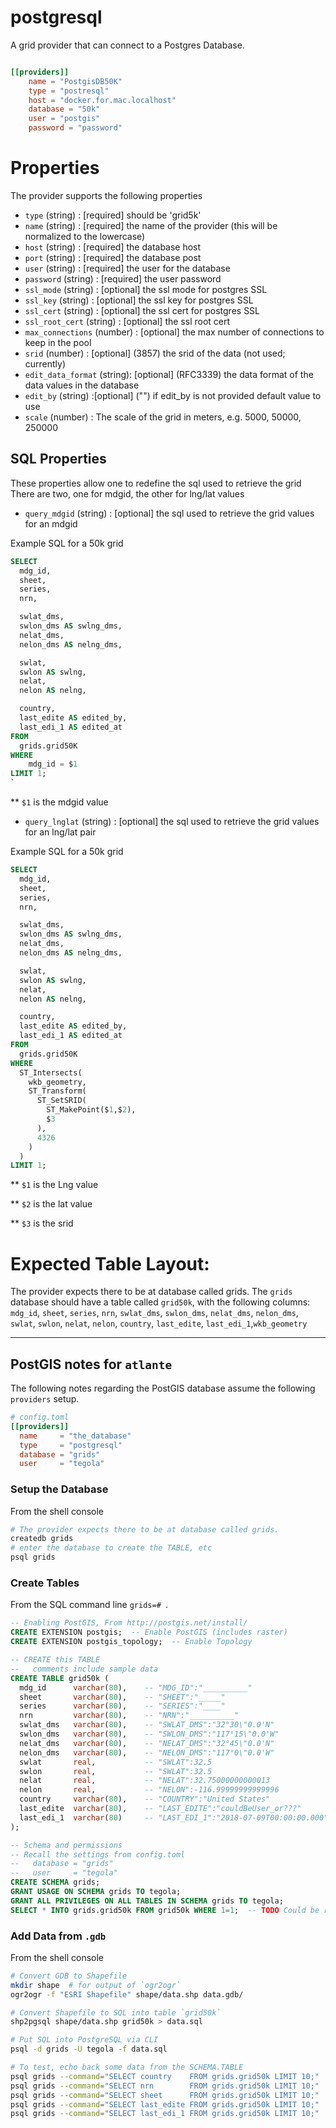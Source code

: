 # postgresql

A grid provider that can connect to a Postgres Database.

```toml

[[providers]]
    name = "PostgisDB50K"
    type = "postresql"
    host = "docker.for.mac.localhost"
    database = "50k"
    user = "postgis"
    password = "password"

```

# Properties

The provider supports the following properties

* `type` (string) : [required] should be 'grid5k'
* `name` (string) : [required] the name of the provider (this will be normalized to the lowercase)
* `host` (string) : [required] the database host
* `port` (string) : [required] the database post
* `user` (string) : [required] the user for the database
* `password` (string) : [required] the user password
* `ssl_mode` (string) : [optional] the ssl mode for postgres SSL
* `ssl_key` (string) : [optional] the ssl key for postgres SSL
* `ssl_cert` (string) : [optional] the ssl cert for postgres SSL
* `ssl_root_cert` (string) : [optional] the ssl root cert
* `max_connections` (number) : [optional] the max number of connections to keep in the pool
* `srid` (number) :  [optional] (3857) the srid of the data (not used; currently)
* `edit_data_format` (string): [optional] (RFC3339) the data format of the data values in the database
* `edit_by` (string) :[optional] ("") if edit_by is not provided default value to use
* `scale` (number) :  The scale of the grid in meters, e.g. 5000, 50000, 250000

## SQL Properties

These properties allow one to redefine the sql used to retrieve the grid
There are two, one for mdgid, the other for lng/lat values
* `query_mdgid` (string) : [optional] the sql used to retrieve the grid values for an mdgid

Example SQL for a 50k grid

```sql
SELECT
  mdg_id,
  sheet,
  series,
  nrn,

  swlat_dms,
  swlon_dms AS swlng_dms,
  nelat_dms,
  nelon_dms AS nelng_dms,

  swlat,
  swlon AS swlng,
  nelat,
  nelon AS nelng,

  country,
  last_edite AS edited_by,
  last_edi_1 AS edited_at
FROM
  grids.grid50K
WHERE
	mdg_id = $1
LIMIT 1;
`
```

** `$1` is the mdgid value

* `query_lnglat` (string) : [optional] the sql used to retrieve the grid values for an lng/lat pair

Example SQL for a 50k grid

```sql
SELECT
  mdg_id,
  sheet,
  series,
  nrn,

  swlat_dms,
  swlon_dms AS swlng_dms,
  nelat_dms,
  nelon_dms AS nelng_dms,

  swlat,
  swlon AS swlng,
  nelat,
  nelon AS nelng,

  country,
  last_edite AS edited_by,
  last_edi_1 AS edited_at
FROM
  grids.grid50K
WHERE
  ST_Intersects(
    wkb_geometry,
    ST_Transform(
      ST_SetSRID(
        ST_MakePoint($1,$2),
        $3
      ),
      4326
    )
  )
LIMIT 1;
```
** `$1` is the Lng value

** `$2` is the lat value

** `$3` is the srid


# Expected Table Layout:

The provider expects there to be at database called grids.
The `grids` database should have a table called `grid50k`, with the 
following columns:
`mdg_id`, `sheet`, `series`, `nrn`, `swlat_dms`, `swlon_dms`, `nelat_dms`, `nelon_dms`,
`swlat`, `swlon`, `nelat`, `nelon`, `country`, `last_edite`, `last_edi_1`,`wkb_geometry`

---

## PostGIS notes for `atlante`

The following notes regarding the PostGIS database assume the following `providers` setup.

``` toml
# config.toml
[[providers]]
  name     = "the_database"
  type     = "postgresql"
  database = "grids"
  user     = "tegola"
```

### Setup the Database

From the shell console

``` bash
# The provider expects there to be at database called grids.
createdb grids
# enter the database to create the TABLE, etc
psql grids
```

### Create Tables

From the SQL command line `grids=# `.

``` sql
-- Enabling PostGIS, From http://postgis.net/install/
CREATE EXTENSION postgis;  -- Enable PostGIS (includes raster)
CREATE EXTENSION postgis_topology;  -- Enable Topology

-- CREATE this TABLE
--   comments include sample data
CREATE TABLE grid50k (
  mdg_id      varchar(80),    -- "MDG_ID":"__________"
  sheet       varchar(80),    -- "SHEET":"_____"
  series      varchar(80),    -- "SERIES":"____"
  nrn         varchar(80),    -- "NRN":"__________"
  swlat_dms   varchar(80),    -- "SWLAT_DMS":"32°30\"0.0'N"
  swlon_dms   varchar(80),    -- "SWLON_DMS":"117°15\"0.0'W"
  nelat_dms   varchar(80),    -- "NELAT_DMS":"32°45\"0.0'N"
  nelon_dms   varchar(80),    -- "NELON_DMS":"117°0\"0.0'W"
  swlat       real,           -- "SWLAT":32.5
  swlon       real,           -- "SWLAT":32.5
  nelat       real,           -- "NELAT":32.75000000000013
  nelon       real,           -- "NELON":-116.99999999999996
  country     varchar(80),    -- "COUNTRY":"United States"
  last_edite  varchar(80),    -- "LAST_EDITE":"couldBeUser_or???"
  last_edi_1  varchar(80)     -- "LAST_EDI_1":"2018-07-09T00:00:00.000"
);

-- Schema and permissions
-- Recall the settings from config.toml
--   database = "grids"
--   user     = "tegola"
CREATE SCHEMA grids;
GRANT USAGE ON SCHEMA grids TO tegola;
GRANT ALL PRIVILEGES ON ALL TABLES IN SCHEMA grids TO tegola;
SELECT * INTO grids.grid50k FROM grid50k WHERE 1=1;  -- TODO Could be refactored
```

### Add Data from `.gdb`

From the shell console

``` bash
# Convert GDB to Shapefile
mkdir shape  # for output of `ogr2ogr`
ogr2ogr -f "ESRI Shapefile" shape/data.shp data.gdb/

# Convert Shapefile to SQL into table `grid50k`
shp2pgsql shape/data.shp grid50k > data.sql

# Put SQL into PostgreSQL via CLI
psql -d grids -U tegola -f data.sql

# To test, echo back some data from the SCHEMA.TABLE
psql grids --command="SELECT country    FROM grids.grid50k LIMIT 10;"
psql grids --command="SELECT nrn        FROM grids.grid50k LIMIT 10;"
psql grids --command="SELECT sheet      FROM grids.grid50k LIMIT 10;"
psql grids --command="SELECT last_edite FROM grids.grid50k LIMIT 10;"
psql grids --command="SELECT last_edi_1 FROM grids.grid50k LIMIT 10;"
```

